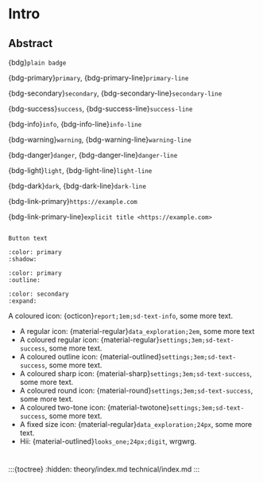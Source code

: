 # Intro


## Abstract




{bdg}`plain badge`

{bdg-primary}`primary`, {bdg-primary-line}`primary-line`

{bdg-secondary}`secondary`, {bdg-secondary-line}`secondary-line`

{bdg-success}`success`, {bdg-success-line}`success-line`

{bdg-info}`info`, {bdg-info-line}`info-line`

{bdg-warning}`warning`, {bdg-warning-line}`warning-line`

{bdg-danger}`danger`, {bdg-danger-line}`danger-line`

{bdg-light}`light`, {bdg-light-line}`light-line`

{bdg-dark}`dark`, {bdg-dark-line}`dark-line`


{bdg-link-primary}`https://example.com`

{bdg-link-primary-line}`explicit title <https://example.com>`

```{button-link} https://example.com
```

```{button-link} https://example.com
Button text
```

```{button-link} https://example.com
:color: primary
:shadow:
```

```{button-link} https://example.com
:color: primary
:outline:
```

```{button-link} https://example.com
:color: secondary
:expand:
```

A coloured icon: {octicon}`report;1em;sd-text-info`, some more text.

- A regular icon: {material-regular}`data_exploration;2em`, some more text
- A coloured regular icon: {material-regular}`settings;3em;sd-text-success`, some more text.
- A coloured outline icon: {material-outlined}`settings;3em;sd-text-success`, some more text.
- A coloured sharp icon: {material-sharp}`settings;3em;sd-text-success`, some more text.
- A coloured round icon: {material-round}`settings;3em;sd-text-success`, some more text.
- A coloured two-tone icon: {material-twotone}`settings;3em;sd-text-success`, some more text.
- A fixed size icon: {material-regular}`data_exploration;24px`, some more text.
- Hii: {material-outlined}`looks_one;24px;digit`, wrgwrg.



#

:::{toctree}
:hidden:
theory/index.md
technical/index.md
:::
